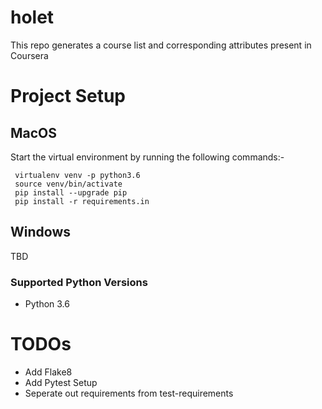 # holet

This repo generates a course list and corresponding attributes present in Coursera


# Project Setup 

## MacOS
Start the virtual environment by running the following commands:-
```
 virtualenv venv -p python3.6
 source venv/bin/activate
 pip install --upgrade pip
 pip install -r requirements.in
```

## Windows
TBD

### Supported Python Versions
- Python 3.6


# TODOs
- Add Flake8
- Add Pytest Setup
- Seperate out requirements from test-requirements